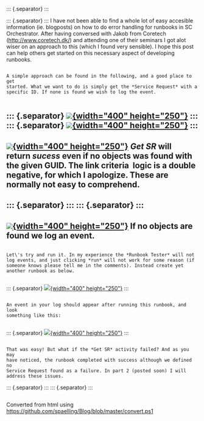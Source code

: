 ﻿::: {.separator}
:::

::: {.separator}
:::
I have not been able to find a whole lot of easy accesible information
(ie. blogposts) on how to do error handling for runbooks in SC
Orchestrator. After having conversed with Jakob from Coretech
(<http://www.coretech.dk/>) and attending one of their seminars I got
alot wiser on an approach to this (which I found very sensible). I hope
this post can help others get started on this necessary aspect of
developing runbooks.
```
```
```
A simple approach can be found in the following, and a good place to get
started. What we want to do is simply get the *Service Request* with a
specific ID. If none is found we wish to log the event.
```
```
```
::: {.separator}
[![](//2.bp.blogspot.com/-80SVnc-AGx8/UXBKczMeJMI/AAAAAAAACKs/7JGpKWeMM9I/s400/demo1.png){width="400"
height="250"}](//2.bp.blogspot.com/-80SVnc-AGx8/UXBKczMeJMI/AAAAAAAACKs/7JGpKWeMM9I/s1600/demo1.png)
:::
::: {.separator}
[![](//3.bp.blogspot.com/-OEI_qfpJbgk/UXBKeOr4gAI/AAAAAAAACK0/z5iX5cv-mfk/s400/demo2.png){width="400"
height="250"}](//3.bp.blogspot.com/-OEI_qfpJbgk/UXBKeOr4gAI/AAAAAAAACK0/z5iX5cv-mfk/s1600/demo2.png)
:::
  ------------------------------------------------------------------------------------------------------------------------------------------------------------------------------------------------------------
  [![](//4.bp.blogspot.com/-qW1abBSCNGc/UXBMAddGTyI/AAAAAAAACLE/fVVdcUdEvi8/s400/demo3.png){width="400" height="250"}](//4.bp.blogspot.com/-qW1abBSCNGc/UXBMAddGTyI/AAAAAAAACLE/fVVdcUdEvi8/s1600/demo3.png)
  *Get SR* will return *sucess* even if no objects was found with the given GUID. The link criteria  logic is a double negative, for which I apologize. These are normally not easy to comprehend.
  ------------------------------------------------------------------------------------------------------------------------------------------------------------------------------------------------------------
::: {.separator}
:::
::: {.separator}
:::
  ------------------------------------------------------------------------------------------------------------------------------------------------------------------------------------------------------------
  [![](//2.bp.blogspot.com/-5w1Gr7KuUOg/UXBQA_aH9iI/AAAAAAAACLU/g88YXcvlXE0/s400/demo4.png){width="400" height="250"}](//2.bp.blogspot.com/-5w1Gr7KuUOg/UXBQA_aH9iI/AAAAAAAACLU/g88YXcvlXE0/s1600/demo4.png)
  If no objects are found we log an event.
  ------------------------------------------------------------------------------------------------------------------------------------------------------------------------------------------------------------
```
```
```
Let\'s try and run it. In my experience the *Runbook Tester* will not
log events, and just clicking *run* will not work for some reason (if
someone knows please tell me in the comments). Instead create yet
another runbook as below.
```
```
```
::: {.separator}
[![](//1.bp.blogspot.com/-QqyGG4Dyc2M/UXBRFznrNJI/AAAAAAAACLc/zOIQm0HZYLY/s400/demo5.png){width="400"
height="250"}](//1.bp.blogspot.com/-QqyGG4Dyc2M/UXBRFznrNJI/AAAAAAAACLc/zOIQm0HZYLY/s1600/demo5.png)
:::
```
```
```
An event in your log should appear after running this runbook, and look
something like this:
```
```
```
::: {.separator}
[![](//3.bp.blogspot.com/-FZWV_S2s4tE/UXBRu-sgg_I/AAAAAAAACLk/3QmZ2ydxwv4/s400/demo6.png){width="400"
height="250"}](//3.bp.blogspot.com/-FZWV_S2s4tE/UXBRu-sgg_I/AAAAAAAACLk/3QmZ2ydxwv4/s1600/demo6.png)
:::
```
```
```
That was easy! But what if the *Get SR* activity failed? And as you may
have noticed, the runbook completed with success although we defined no
Service Request found as a failure. In part 2 (posted soon) I will
address these issues.
```
::: {.separator}
:::
::: {.separator}
:::
```
```

Converted from html using https://github.com/spaelling/Blog/blob/master/convert.ps1 

